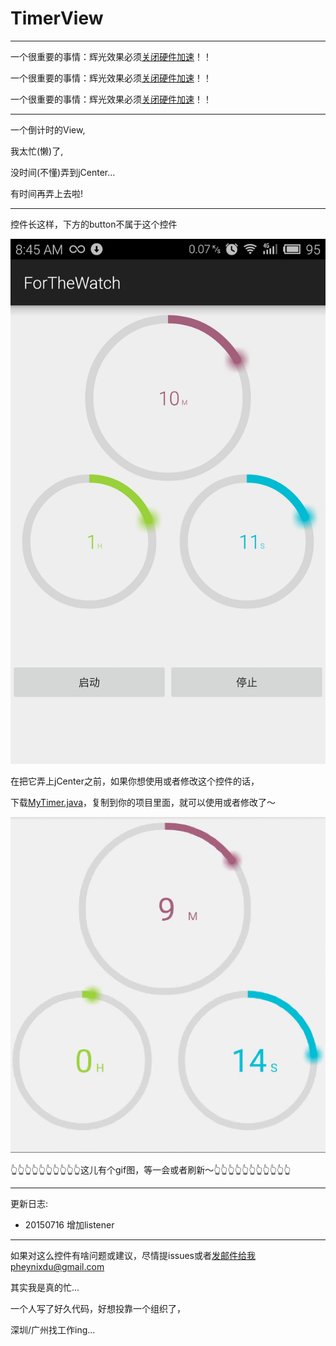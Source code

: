 # TimerView

----

一个很重要的事情：辉光效果必须[关闭硬件加速](http://blog.chenming.info/blog/2012/09/18/android-hardware-accel/)！！

一个很重要的事情：辉光效果必须[关闭硬件加速](http://blog.chenming.info/blog/2012/09/18/android-hardware-accel/)！！

一个很重要的事情：辉光效果必须[关闭硬件加速](http://blog.chenming.info/blog/2012/09/18/android-hardware-accel/)！！

----


一个倒计时的View,

我太忙(懒)了,

没时间(不懂)弄到jCenter...

有时间再弄上去啦!


----

控件长这样，下方的button不属于这个控件

![屏幕截图](/read_me/screen_shot.jpg)



在把它弄上jCenter之前，如果你想使用或者修改这个控件的话，

下载[MyTimer.java](/app/src/main/java/com/pheynix/forthewatch/MyTimer.java)，复制到你的项目里面，就可以使用或者修改了～

![gif图，加载好慢...](/read_me/screen_record.gif)

👆👆👆👆👆👆👆👆👆👆这儿有个gif图，等一会或者刷新～👆👆👆👆👆👆👆👆👆👆👆


----


更新日志:
* 20150716 增加listener


----


如果对这么控件有啥问题或建议，尽情提issues或者[发邮件](mailto:pheynixdu@gmail.com)给我pheynixdu@gmail.com



其实我是真的忙...

一个人写了好久代码，好想投靠一个组织了，

深圳/广州找工作ing...
